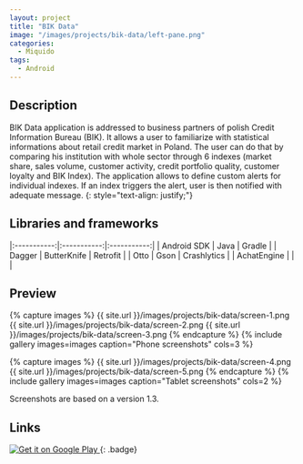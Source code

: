 ```yaml
---
layout: project
title: "BIK Data"
image: "/images/projects/bik-data/left-pane.png"
categories:
  - Miquido
tags:
  - Android
---
```


## Description

BIK Data application is addressed to business partners of polish Credit Information Bureau (BIK). 
It allows a user to familiarize with statistical informations about retail credit market in Poland. 
The user can do that by comparing his institution with whole sector through 6 indexes 
(market share, sales volume, customer activity, credit portfolio quality, customer loyalty and BIK Index). 
The application allows to define custom alerts for individual indexes. If an index triggers the alert, 
user is then notified with adequate message.
{: style="text-align: justify;"}


## Libraries and frameworks

|:-----------:|:-----------:|:-----------:|
| Android SDK |    Java     |    Gradle   |
|    Dagger   | ButterKnife |   Retrofit  |
|     Otto    |    Gson     | Crashlytics |
| AchatEngine |             |             |


## Preview

{% capture images %}
  {{ site.url }}/images/projects/bik-data/screen-1.png
	{{ site.url }}/images/projects/bik-data/screen-2.png
  {{ site.url }}/images/projects/bik-data/screen-3.png
{% endcapture %}
{% include gallery images=images caption="Phone screenshots" cols=3 %}

{% capture images %}
	{{ site.url }}/images/projects/bik-data/screen-4.png
	{{ site.url }}/images/projects/bik-data/screen-5.png
{% endcapture %}
{% include gallery images=images caption="Tablet screenshots" cols=2 %}

Screenshots are based on a version 1.3.

## Links

<!-- Gogole Play badge -->
<a class='badge' target='_blank' href='https://play.google.com/store/apps/details?id=pl.bik'>
  <img alt='Get it on Google Play'
       src='https://play.google.com/intl/en_us/badges/images/generic/en_badge_web_generic.png'/>
</a>
{: .badge}
